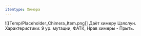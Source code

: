 ```yaml
---
itemtype: Химера
---
```

![[Temp/Placeholder_Chimera_Item.png]]
Даёт химеру Цзяолун. Характеристики: 9 ур. мутации, ФАТК, Нрав химеры - Прыть.
